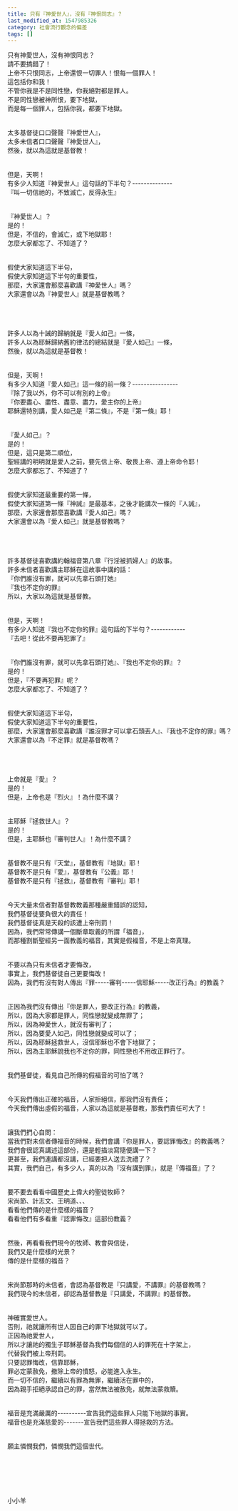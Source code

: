 ```yaml
---
title: 只有『神愛世人』，沒有『神恨同志』？
last_modified_at: 1547985326
category: 社會流行觀念的偏差
tags: []
---
```


只有神愛世人，沒有神恨同志？<br>請不要搞錯了！<br>上帝不只恨同志，上帝還恨一切罪人！恨每一個罪人！<br>這包括你和我！<br>不管你我是不是同性戀，你我絕對都是罪人。<br>不是同性戀被神所恨，要下地獄，<br>而是每一個罪人，包括你我，都要下地獄。<br><br><br><!--more-->太多基督徒口口聲聲『神愛世人』，<br>太多未信者口口聲聲『神愛世人』，<br>然後，就以為這就是基督教！<br><br><br>但是，天啊！<br>有多少人知道『神愛世人』這句話的下半句？--------------<br>『叫一切信祂的，不致滅亡，反得永生』<br><br><br>『神愛世人』？<br>是的！<br>但是，不信的，會滅亡，或下地獄耶！<br>怎麼大家都忘了、不知道了？<br><br><br>假使大家知道這下半句，<br>假使大家知道這下半句的重要性，<br>那麼，大家還會那麼喜歡講『神愛世人』嗎？<br>大家還會以為『神愛世人』就是基督教嗎？<br><br><br><br><br>許多人以為十誡的歸納就是『愛人如己』一條，<br>許多人以為耶穌歸納舊約律法的總結就是『愛人如己』一條，<br>然後，就以為這就是基督教！<br><br><br>但是，天啊！<br>有多少人知道『愛人如己』這一條的前一條？----------------<br>『除了我以外，你不可以有別的上帝』<br>『你要盡心、盡性、盡意、盡力，愛主你的上帝』<br>耶穌還特別講，愛人如己是『第二條』，不是『第一條』耶！<br><br><br>『愛人如己』？<br>是的！<br>但是，這只是第二順位，<br>聖經講的明明就是愛人之前，要先信上帝、敬畏上帝、遵上帝命令耶！<br>怎麼大家都忘了、不知道了？<br><br><br>假使大家知道最重要的第一條，<br>假使大家知道第一條『神誡』是最基本，之後才能講次一條的『人誡』，<br>那麼，大家還會那麼喜歡講『愛人如己』嗎？<br>大家還會以為『愛人如己』就是基督教嗎？<br><br><br><br><br>許多基督徒喜歡講約翰福音第八章『行淫被抓婦人』的故事。<br>許多未信者喜歡講主耶穌在這故事中講的話：<br>『你們誰沒有罪，就可以先拿石頭打她』<br>『我也不定你的罪』<br>所以，大家以為這就是基督教。<br><br><br>但是，天啊！<br>有多少人知道『我也不定你的罪』這句話的下半句？------------<br>『去吧！從此不要再犯罪了』<br><br><br>『你們誰沒有罪，就可以先拿石頭打她』、『我也不定你的罪』？<br>是的！<br>但是，『不要再犯罪』呢？<br>怎麼大家都忘了、不知道了？<br><br><br>假使大家知道這下半句，<br>假使大家知道這下半句的重要性，<br>那麼，大家還會那麼喜歡講『誰沒罪才可以拿石頭丟人』、『我也不定你的罪』嗎？<br>大家還會以為『不定罪』就是基督教嗎？<br><br><br><br><br>上帝就是『愛』？<br>是的！<br>但是，上帝也是『烈火』！為什麼不講？<br><br><br>主耶穌『拯救世人』？<br>是的！<br>但是，主耶穌也『審判世人』！為什麼不講？<br><br><br>基督教不是只有『天堂』，基督教有『地獄』耶！<br>基督教不是只有『愛』，基督教有『公義』耶！<br>基督教不是只有『拯救』，基督教有『審判』耶！<br><br><br>今天大量未信者對基督教教義那種嚴重錯誤的認知，<br>我們基督徒要負很大的責任！<br>我們基督徒真是天殺的該遭上帝刑罰！<br>因為，我們常常傳講一個斷章取義的所謂「福音」，<br>而那種割斷聖經另一面教義的福音，其實是假福音，不是上帝真理。<br><br><br>不要以為只有未信者才要悔改，<br>事實上，我們基督徒自己更要悔改！<br>因為，我們有沒有對人傳出『罪-----審判-----信耶穌-----改正行為』的教義？<br><br><br>正因為我們沒有傳出『你是罪人，要改正行為』的教義，<br>所以，因為大家都是罪人，同性戀就變成無罪了；<br>所以，因為神愛世人，就沒有審判了；<br>所以，因為要愛人如己，同性戀就變成可以了；<br>所以，因為耶穌拯救世人，沒信耶穌也不會下地獄了；<br>所以，因為主耶穌說我也不定你的罪，同性戀也不用改正罪行了。<br><br><br>我們基督徒，看見自己所傳的假福音的可怕了嗎？<br><br><br>今天我們傳出正確的福音，人家拒絕信，那我們沒有責任；<br>今天我們傳出虛假的福音，人家以為這就是基督教，那我們責任可大了！<br><br><br>讓我們捫心自問：<br>當我們對未信者傳福音的時候，我們會講『你是罪人，要認罪悔改』的教義嗎？<br>我們會很認真講述這部份，還是輕描淡寫隨便講一下？<br>更甚至，我們連講都沒講，已經要把人送去洗禮了？<br>其實，我們自己，有多少人，真的以為『沒有講到罪』，就是『傳福音』了？<br><br><br>要不要去看看中國歷史上偉大的聖徒牧師？<br>宋尚節、計志文、王明道、、、<br>看看他們傳的是什麼樣的福音？<br>看看他們有多看重『認罪悔改』這部份教義？<br><br><br>然後，再看看我們現今的牧師、教會與信徒，<br>我們又是什麼樣的光景？<br>傳的是什麼樣的福音？<br><br><br>宋尚節那時的未信者，會認為基督教是『只講愛，不講罪』的基督教嗎？<br>我們現今的未信者，卻認為基督教是『只講愛，不講罪』的基督教。<br><br><br>神確實愛世人。<br>否則，祂就讓所有世人因自己的罪下地獄就可以了。<br>正因為祂愛世人，<br>所以才讓祂的獨生子耶穌基督為我們每個信的人的罪死在十字架上，<br>代替我們被上帝刑罰。<br>只要認罪悔改，信靠耶穌，<br>罪必定蒙赦免，撤除上帝的憤怒，必能進入永生。<br>而一切不信的，繼續以有罪為無罪，繼續活在罪中的，<br>因為親手拒絕承認自己的罪，當然無法被赦免，就無法蒙救贖。<br><br><br>福音是充滿嚴厲的----------宣告我們這些罪人只能下地獄的事實。<br>福音也是充滿慈愛的-------宣告我們這些罪人得拯救的方法。<br><br><br>願主憐憫我們，憐憫我們這個世代。<br><br><br><br><br><br><br>小小羊<br><br><br>
